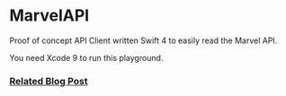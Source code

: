 # MarvelAPI

Proof of concept API Client written Swift 4 to easily read the Marvel API.

You need Xcode 9 to run this playground.

### [Related Blog Post](https://medium.com/makingtuenti/writing-a-scalable-api-client-in-swift-4-b3c6f7f3f3fb)
